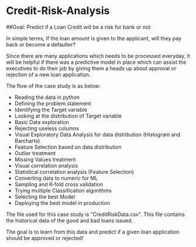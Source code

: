 # Credit-Risk-Analysis

##Goal: Predict if a Loan Credit will be a risk for bank or not

In simple terms, if the loan amount is given to the applicant, will they pay back or become a defaulter?

Since there are many applications which needs to be processed everyday, it will be helpful if there was a predictive model in place which can assist the executives to do their job by giving them a heads up about approval or rejection of a new loan application.

The flow of the case study is as below:

* Reading the data in python
* Defining the problem statement
* Identifying the Target variable
* Looking at the distribution of Target variable
* Basic Data exploration
* Rejecting useless columns
* Visual Exploratory Data Analysis for data distribution (Histogram and Barcharts)
* Feature Selection based on data distribution
* Outlier treatment
* Missing Values treatment
* Visual correlation analysis
* Statistical correlation analysis (Feature Selection)
* Converting data to numeric for ML
* Sampling and K-fold cross validation
* Trying multiple Classification algorithms
* Selecting the best Model
* Deploying the best model in production

The file used for this case study is "CreditRiskData.csv". This file contains the historical data of the good and bad loans issued.

The goal is to learn from this data and predict if a given loan application should be approved or rejected!
